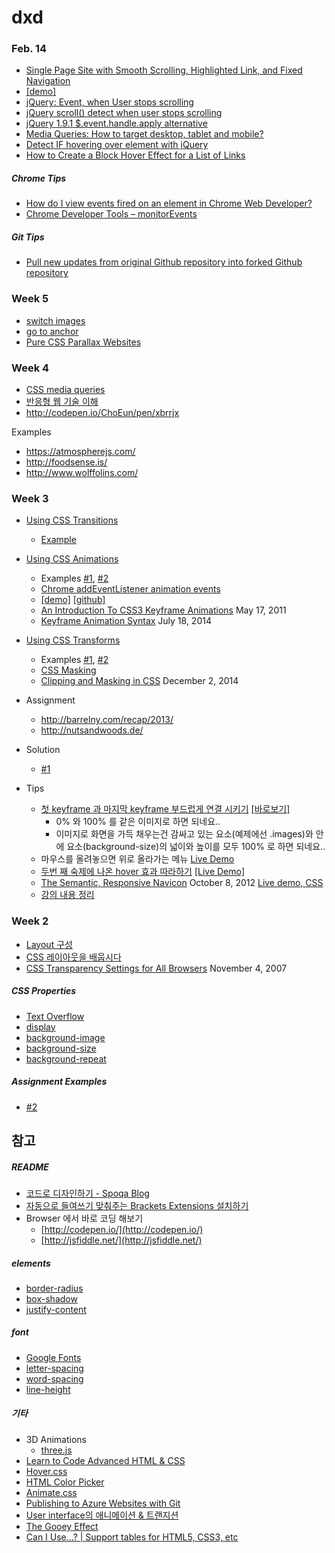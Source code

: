 # dxd

### Feb. 14

- [Single Page Site with Smooth Scrolling, Highlighted Link, and Fixed Navigation](http://callmenick.com/2013/04/22/single-page-site-with-smooth-scrolling-highlighted-link-and-fixed-navigation/)
- [[demo]](http://callmenick.com/lab-demos/7-single-page-smooth-scroll/)
- [jQuery: Event, when User stops scrolling](http://stackoverflow.com/questions/3701311/jquery-event-when-user-stops-scrolling)
- [jQuery scroll() detect when user stops scrolling](http://stackoverflow.com/questions/9144560/jquery-scroll-detect-when-user-stops-scrolling)
- [jQuery 1.9.1 $.event.handle.apply alternative](http://stackoverflow.com/questions/15653917/jquery-1-9-1-event-handle-apply-alternative)
- [Media Queries: How to target desktop, tablet and mobile?](http://stackoverflow.com/questions/6370690/media-queries-how-to-target-desktop-tablet-and-mobile)
- [Detect IF hovering over element with jQuery](http://stackoverflow.com/questions/8981463/detect-if-hovering-over-element-with-jquery)
- [How to Create a Block Hover Effect for a List of Links](http://www.smileycat.com/miaow/archives/000230.php)

##### Chrome Tips

- [How do I view events fired on an element in Chrome Web Developer?](http://stackoverflow.com/questions/10213703/how-do-i-view-events-fired-on-an-element-in-chrome-web-developer)
- [Chrome Developer Tools – monitorEvents](http://www.briangrinstead.com/blog/chrome-developer-tools-monitorevents)

##### Git Tips

- [Pull new updates from original Github repository into forked Github repository](http://stackoverflow.com/questions/3903817/pull-new-updates-from-original-github-repository-into-forked-github-repository)

### Week 5

- [switch images](http://codepen.io/ChoEun/pen/emeeBR)
- [go to anchor](http://codepen.io/ChoEun/pen/vEWWXb)
- [Pure CSS Parallax Websites](http://keithclark.co.uk/articles/pure-css-parallax-websites/)

### Week 4

- [CSS media queries](https://developer.mozilla.org/en-US/docs/Web/Guide/CSS/Media_queries)
- [반응형 웹 기술 이해](http://readme.skplanet.com/?p=9739)
- http://codepen.io/ChoEun/pen/xbrrjx

Examples

 - https://atmospherejs.com/
 - http://foodsense.is/
 - http://www.wolffolins.com/

### Week 3

- [Using CSS Transitions](https://developer.mozilla.org/ko/docs/Web/Guide/CSS/Using_CSS_transitions)
    - [Example](http://jsfiddle.net/h9czba4s/)

- [Using CSS Animations](https://developer.mozilla.org/ko/docs/Web/CSS/Using_CSS_animations)
    - Examples [#1](https://github.com/daclouds/dxd/tree/master/animation), [#2](http://jsfiddle.net/kuwsjbf9/)
    - [Chrome addEventListener animation events](http://stackoverflow.com/questions/17951783/chrome-addeventlistener-animation-events)
    - [[demo]](http://jfire.io/animations/) [[github]](https://github.com/jfirebaugh/animations)
    - [An Introduction To CSS3 Keyframe Animations](http://www.smashingmagazine.com/2011/05/17/an-introduction-to-css3-keyframe-animations/) May 17, 2011
    - [Keyframe Animation Syntax](http://css-tricks.com/snippets/css/keyframe-animation-syntax/) July 18, 2014
- [Using CSS Transforms](https://developer.mozilla.org/ko/docs/Web/CSS/Using_CSS_transforms)
    - Examples [#1](http://jsfiddle.net/kdmr2zLo/), [#2](https://github.com/daclouds/dxd/tree/master/transform)
    - [CSS Masking](http://www.html5rocks.com/en/tutorials/masking/adobe/)
    - [Clipping and Masking in CSS](http://css-tricks.com/clipping-masking-css/) December 2, 2014

- Assignment
    - http://barrelny.com/recap/2013/
    - http://nutsandwoods.de/

- Solution
    - [#1](https://github.com/daclouds/dxd/blob/master/animations/scrolling/)

- Tips
    - [첫 keyframe 과 마지막 keyframe 부드럽게 연결
      시키기](https://github.com/daclouds/dxd/blob/master/animations/background) [[바로보기]](http://jsfiddle.net/unxadyv6/3/)
        - 0% 와 100% 를 같은 이미지로 하면 되네요..
        - 이미지로 화면을 가득 채우는건 감싸고 있는 요소(예제에선 .images)와 안에 요소(background-size)의 넓이와 높이를 모두 100% 로 하면 되네요..
    - 마우스를 올려놓으면 위로 올라가는 메뉴 [Live Demo](http://jsfiddle.net/daclouds/22kwdp0a/2/)
    - [두번 째 숙제에 나온 hover 효과
      따라하기](https://github.com/daclouds/dxd/blob/master/transforms/hover) [[Live Demo]](http://jsfiddle.net/41jaLgp5/3/)
    - [The Semantic, Responsive Navicon](http://www.smashingmagazine.com/2012/10/08/the-semantic-responsive-design-navicon/) October 8, 2012 [Live demo, CSS](http://codepen.io/jordanmoore/full/BIzCe)
    - [강의 내용 정리](http://codepen.io/ChoEun/pen/emWmwG)

### Week 2

- [Layout 구성](http://franksop.bitbucket.org/html/lesson2.html)
- [CSS 레이아웃을 배웁시다](http://ko.learnlayout.com/)
- [CSS Transparency Settings for All Browsers](http://css-tricks.com/css-transparency-settings-for-all-broswers/) November 4, 2007

##### CSS Properties
- [Text Overflow](docs/Text-Overflow.md)
- [display](http://www.w3schools.com/cssref/pr_class_display.asp)
- [background-image](http://www.w3schools.com/cssref/pr_background-image.asp)
- [background-size](http://www.w3schools.com/cssref/css3_pr_background-size.asp)
- [background-repeat](http://www.w3schools.com/cssref/pr_background-repeat.asp)
 
##### Assignment Examples

- [#2](http://s.codepen.io/ChoEun/debug/EaZYrj)

## 참고

##### README

- [코드로 디자인하기 - Spoqa Blog](http://spoqa.github.io/2015/01/16/design-with-code.html)
- [자동으로 들여쓰기 맞춰주는 Brackets Extensions 설치하기](docs/Brackets-Extensions.md)
- Browser 에서 바로 코딩 해보기
    - [http://codepen.io/](http://codepen.io/)
    - [http://jsfiddle.net/](http://jsfiddle.net/)

##### elements

- [border-radius](https://developer.mozilla.org/ko/docs/Web/CSS/border-radius)
- [box-shadow](https://developer.mozilla.org/en-US/docs/Web/CSS/box-shadow)
- [justify-content](https://developer.mozilla.org/en-US/docs/Web/CSS/justify-content)

##### font

- [Google Fonts](https://developers.google.com/fonts/docs/getting_started)
- [letter-spacing](https://developer.mozilla.org/en-US/docs/Web/CSS/letter-spacing)
- [word-spacing](https://developer.mozilla.org/en-US/docs/Web/CSS/word-spacing)
- [line-height](https://developer.mozilla.org/en-US/docs/Web/CSS/line-height)

##### 기타

- 3D Animations
    - [three.js](http://threejs.org/)
- [Learn to Code Advanced HTML & CSS](http://learn.shayhowe.com/advanced-html-css/performance-organization/)
- [Hover.css](https://github.com/IanLunn/Hover)
- [HTML Color Picker](http://www.w3schools.com/tags/ref_colorpicker.asp)
- [Animate.css](http://daneden.github.io/animate.css/)
- [Publishing to Azure Websites with Git](http://azure.microsoft.com/en-us/documentation/articles/web-sites-publish-source-control/)
- [User interface의 애니메이션 & 트랜지션](http://story.pxd.co.kr/865)
- [The Gooey Effect](http://css-tricks.com/gooey-effect/)
- [Can I Use...? | Support tables for HTML5, CSS3, etc](http://caniuse.com/)
